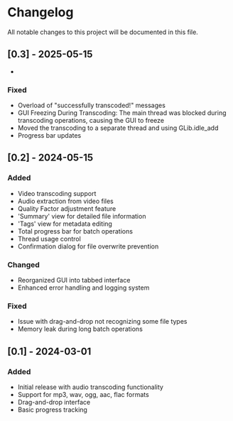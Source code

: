 # Changelog

All notable changes to this project will be documented in this file.

## [0.3] - 2025-05-15
- 

### Fixed
- Overload of "successfully transcoded!" messages
- GUI Freezing During Transcoding: The main thread was blocked during transcoding operations, causing the GUI to freeze
- Moved the transcoding to a separate thread and using GLib.idle_add
- Progress bar updates




## [0.2] - 2024-05-15

### Added
- Video transcoding support
- Audio extraction from video files
- Quality Factor adjustment feature
- 'Summary' view for detailed file information
- 'Tags' view for metadata editing
- Total progress bar for batch operations
- Thread usage control
- Confirmation dialog for file overwrite prevention

### Changed
- Reorganized GUI into tabbed interface
- Enhanced error handling and logging system

### Fixed
- Issue with drag-and-drop not recognizing some file types
- Memory leak during long batch operations

## [0.1] - 2024-03-01

### Added
- Initial release with audio transcoding functionality
- Support for mp3, wav, ogg, aac, flac formats
- Drag-and-drop interface
- Basic progress tracking